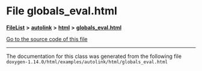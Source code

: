 

# File globals\_eval.html



[**FileList**](files.md) **>** [**autolink**](dir_71fc0cb11636697d381669c7153571f0.md) **>** [**html**](dir_1337412a5a91531b95c66120ec85cfc4.md) **>** [**globals\_eval.html**](globals__eval_8html.md)

[Go to the source code of this file](globals__eval_8html_source.md)





































































------------------------------
The documentation for this class was generated from the following file `doxygen-1.14.0/html/examples/autolink/html/globals_eval.html`

